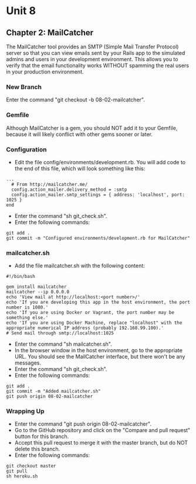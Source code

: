 # Unit 8
## Chapter 2: MailCatcher

The MailCatcher tool provides an SMTP (Simple Mail Transfer Protocol) server so that you can view emails sent by your Rails app to the simulated admins and users in your development environment.  This allows you to verify that the email functionality works WITHOUT spamming the real users in your production environment.

### New Branch
Enter the command "git checkout -b 08-02-mailcatcher".

### Gemfile
Although MailCatcher is a gem, you should NOT add it to your Gemfile, because it will likely conflict with other gems sooner or later.

### Configuration
* Edit the file config/environments/development.rb.  You will add code to the end of this file, which will look something like this:
```
...
  # From http://mailcatcher.me/
  config.action_mailer.delivery_method = :smtp
  config.action_mailer.smtp_settings = { address: 'localhost', port: 1025 }
end
```
* Enter the command "sh git_check.sh".
* Enter the following commands:
```
git add .
git commit -m "Configured environments/development.rb for MailCatcher"
```
### mailcatcher.sh
* Add the file mailcatcher.sh with the following content:
```
#!/bin/bash

gem install mailcatcher
mailcatcher --ip 0.0.0.0
echo 'View mail at http://localhost:<port number>/'
echo 'If you are developing this app in the host environment, the port number is 1080.'
echo 'If you are using Docker or Vagrant, the port number may be something else.'
echo 'If you are using Docker Machine, replace "localhost" with the appropriate numerical IP address (probably 192.168.99.100).'
# Send mail through smtp://localhost:1025
```
* Enter the command "sh mailcatcher.sh".
* In the browser window in the host environment, go to the appropriate URL.  You should see the MailCatcher interface, but there won't be any messages.
* Enter the command "sh git_check.sh".
* Enter the following commands:
```
git add .
git commit -m "Added mailcatcher.sh"
git push origin 08-02-mailcatcher
```

### Wrapping Up
* Enter the command "git push origin 08-02-mailcatcher".
* Go to the GitHub repository and click on the "Compare and pull request" button for this branch.
* Accept this pull request to merge it with the master branch, but do NOT delete this branch.
* Enter the following commands:
```
git checkout master
git pull
sh heroku.sh
```
